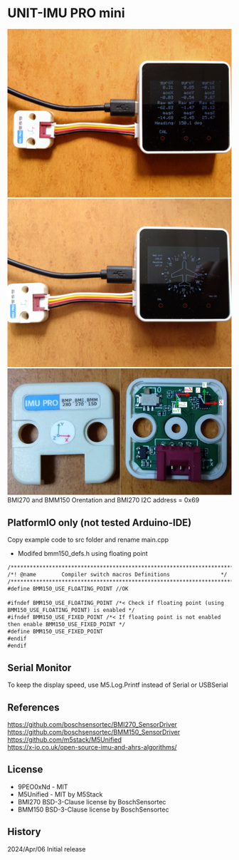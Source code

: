 # UNIT-IMU PRO mini

![9DoF Display](image/DSC_0032.jpg)
![HSI Display](image/DSC_0034.jpg)
![orientation](image/IMU-Pro-Mini.jpg)
BMI270 and BMM150 Orentation and BMI270 I2C address = 0x69

## PlatformIO only (not tested Arduino-IDE)
Copy example code to src folder and rename main.cpp

- Modifed bmm150_defs.h using floating point
~~~
/******************************************************************************/
/*! @name        Compiler switch macros Definitions                */
/******************************************************************************/
#define BMM150_USE_FLOATING_POINT //OK

#ifndef BMM150_USE_FLOATING_POINT /*< Check if floating point (using BMM150_USE_FLOATING_POINT) is enabled */
#ifndef BMM150_USE_FIXED_POINT /*< If floating point is not enabled then enable BMM150_USE_FIXED_POINT */
#define BMM150_USE_FIXED_POINT
#endif
#endif
~~~

## Serial Monitor
To keep the display speed, use M5.Log.Printf instead of Serial or USBSerial

## References
https://github.com/boschsensortec/BMI270_SensorDriver  
https://github.com/boschsensortec/BMM150_SensorDriver  
https://github.com/m5stack/M5Unified  
https://x-io.co.uk/open-source-imu-and-ahrs-algorithms/  

## License
- 9PEO0xNd - MIT
- M5Unified - MIT by M5Stack
- BMI270 BSD-3-Clause license by BoschSensortec
- BMM150 BSD-3-Clause license by BoschSensortec

## History
2024/Apr/06 Initial release
